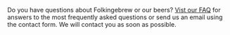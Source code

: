 Do you have questions about Folkingebrew or our beers? [Vist our FAQ](/frequently-asked-questions/) for answers to the most frequently asked questions or send us an email using the contact form. We will contact you as soon as possible.
